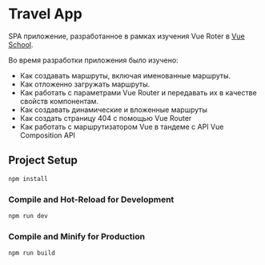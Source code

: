 # Travel App

SPA приложение, разработанное в рамках изучения Vue Roter в [Vue School](https://vueschool.io/courses/vue-router-4-for-everyone).

Во время разработки приложения было изучено:

* Как создавать маршруты, включая именованные маршруты.
* Как отложенно загружать маршруты.
* Как работать с параметрами Vue Router и передавать их в качестве свойств компонентам.
* Как создавать динамические и вложенные маршруты
* Как создать страницу 404 с помощью Vue Router
* Как работать с маршрутизатором Vue в тандеме с API Vue Composition API

## Project Setup

```sh
npm install
```

### Compile and Hot-Reload for Development

```sh
npm run dev
```

### Compile and Minify for Production

```sh
npm run build
```
